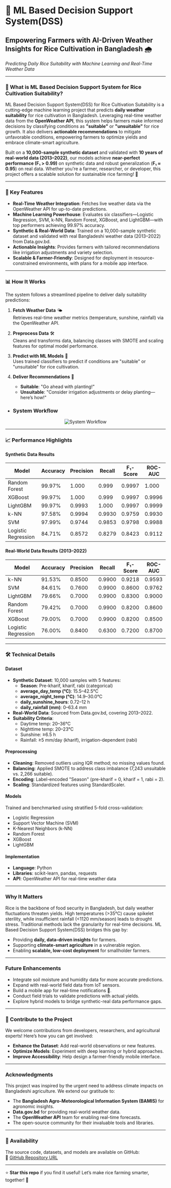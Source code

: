 # 🌾 ML Based Decision Support System(DSS)

## Empowering Farmers with AI-Driven Weather Insights for Rice Cultivation in Bangladesh 🌧️

*Predicting Daily Rice Suitability with Machine Learning and Real-Time Weather Data*

---

### 🚀 What is ML Based Decision Support System for Rice Cultivation Suitability?

ML Based Decision Support System(DSS) for Rice Cultivation Suitability is a cutting-edge machine learning project that predicts **daily weather suitability** for rice cultivation in Bangladesh. Leveraging real-time weather data from the **OpenWeather API**, this system helps farmers make informed decisions by classifying conditions as **"suitable"** or **"unsuitable"** for rice growth. It also delivers **actionable recommendations** to mitigate unfavorable conditions, empowering farmers to optimize yields and embrace climate-smart agriculture.

Built on a **10,000-sample synthetic dataset** and validated with **10 years of real-world data (2013–2022)**, our models achieve **near-perfect performance (F₁ > 0.99)** on synthetic data and robust generalization (**F₁ ≈ 0.95**) on real data. Whether you're a farmer, researcher, or developer, this project offers a scalable solution for sustainable rice farming! 🌱

---

### 🌟 Key Features

- **Real-Time Weather Integration**: Fetches live weather data via the OpenWeather API for up-to-date predictions.
- **Machine Learning Powerhouse**: Evaluates six classifiers—Logistic Regression, SVM, k-NN, Random Forest, XGBoost, and LightGBM—with top performers achieving 99.97% accuracy.
- **Synthetic & Real-World Data**: Trained on a 10,000-sample synthetic dataset and validated with real Bangladeshi weather data (2013–2022) from Data.gov.bd.
- **Actionable Insights**: Provides farmers with tailored recommendations like irrigation adjustments and variety selection.
- **Scalable & Farmer-Friendly**: Designed for deployment in resource-constrained environments, with plans for a mobile app interface.

---

### 📊 How It Works

The system follows a streamlined pipeline to deliver daily suitability predictions:

1. **Fetch Weather Data** 🌤️  
   Retrieves real-time weather metrics (temperature, sunshine, rainfall) via the OpenWeather API.

2. **Preprocess Data** 🛠️  
   Cleans and transforms data, balancing classes with SMOTE and scaling features for optimal model performance.

3. **Predict with ML Models** 🤖  
   Uses trained classifiers to predict if conditions are "suitable" or "unsuitable" for rice cultivation.

4. **Deliver Recommendations** 📢  
   - **Suitable**: "Go ahead with planting!"  
   - **Unsuitable**: "Consider irrigation adjustments or delay planting—here’s how!"

- ### System Workflow

<p align="center">
  <img src="https://i.ibb.co/sfSybkN/Screenshot-2025-05-13-004018.png" alt="System Workflow">
</p>



---

### 📈 Performance Highlights

#### Synthetic Data Results
| Model            | Accuracy | Precision | Recall | F₁-Score | ROC-AUC |
|------------------|----------|-----------|--------|----------|---------|
| Random Forest    | 99.97%   | 1.000     | 0.999  | 0.9997   | 1.000   |
| XGBoost          | 99.97%   | 1.000     | 0.999  | 0.9997   | 0.9996  |
| LightGBM         | 99.97%   | 0.9993    | 1.000  | 0.9997   | 0.9999  |
| k-NN             | 97.58%   | 0.9994    | 0.9930 | 0.9759   | 0.9930  |
| SVM              | 97.99%   | 0.9744    | 0.9853 | 0.9798   | 0.9988  |
| Logistic Regression | 84.71% | 0.8572    | 0.8279 | 0.8423   | 0.9112  |

#### Real-World Data Results (2013–2022)
| Model            | Accuracy | Precision | Recall | F₁-Score | ROC-AUC |
|------------------|----------|-----------|--------|----------|---------|
| k-NN             | 91.53%   | 0.8500    | 0.9900 | 0.9218   | 0.9593  |
| SVM              | 84.61%   | 0.7600    | 0.9900 | 0.8600   | 0.9762  |
| LightGBM         | 79.66%   | 0.7000    | 0.9900 | 0.8300   | 0.9000  |
| Random Forest    | 79.42%   | 0.7000    | 0.9900 | 0.8200   | 0.8600  |
| XGBoost          | 79.00%   | 0.7000    | 0.9900 | 0.8200   | 0.8500  |
| Logistic Regression | 76.00% | 0.8400    | 0.6300 | 0.7200   | 0.8700  |

---

### 🛠️ Technical Details

#### Dataset
- **Synthetic Dataset**: 10,000 samples with 5 features:
  - **Season**: Pre-kharif, kharif, rabi (categorical)
  - **average_day_temp (°C)**: 15.5–42.5°C
  - **average_night_temp (°C)**: 14.9–30.0°C
  - **daily_sunshine_hours**: 0.72–12 h
  - **daily_rainfall (mm)**: 0–63.4 mm
- **Real-World Data**: Sourced from Data.gov.bd, covering 2013–2022.
- **Suitability Criteria**:
  - Daytime temp: 20–36°C
  - Nighttime temp: 20–23°C
  - Sunshine: ≥6.5 h
  - Rainfall: ≥5 mm/day (kharif), irrigation-dependent (rabi)

#### Preprocessing
- **Cleaning**: Removed outliers using IQR method; no missing values found.
- **Balancing**: Applied SMOTE to address class imbalance (7,243 unsuitable vs. 2,266 suitable).
- **Encoding**: Label-encoded "Season" (pre-kharif = 0, kharif = 1, rabi = 2).
- **Scaling**: Standardized features using StandardScaler.

#### Models
Trained and benchmarked using stratified 5-fold cross-validation:
- Logistic Regression
- Support Vector Machine (SVM)
- K-Nearest Neighbors (k-NN)
- Random Forest
- XGBoost
- LightGBM

#### Implementation
- **Language**: Python
- **Libraries**: scikit-learn, pandas, requests
- **API**: OpenWeather API for real-time weather data

---

###  Why It Matters

Rice is the backbone of food security in Bangladesh, but daily weather fluctuations threaten yields. High temperatures (>35°C) cause spikelet sterility, while insufficient rainfall (<1120 mm/season) leads to drought stress. Traditional methods lack the granularity for real-time decisions. ML Based Decision Support System(DSS) bridges this gap by:
- Providing **daily, data-driven insights** for farmers.
- Supporting **climate-smart agriculture** in a vulnerable region.
- Enabling **scalable, low-cost deployment** for smallholder farmers.

---

### Future Enhancements

- Integrate soil moisture and humidity data for more accurate predictions.
- Expand with real-world field data from IoT sensors.
- Build a mobile app for real-time notifications 📱.
- Conduct field trials to validate predictions with actual yields.
- Explore hybrid models to bridge synthetic-real data performance gaps.

---

### 🤝 Contribute to the Project

We welcome contributions from developers, researchers, and agricultural experts! Here’s how you can get involved:
- **Enhance the Dataset**: Add real-world observations or new features.
- **Optimize Models**: Experiment with deep learning or hybrid approaches.
- **Improve Accessibility**: Help design a farmer-friendly mobile interface.
  
---

### Acknowledgments

This project was inspired by the urgent need to address climate impacts on Bangladeshi agriculture. We extend our gratitude to:
- The **Bangladesh Agro-Meteorological Information System (BAMIS)** for agronomic insights.
- **Data.gov.bd** for providing real-world weather data.
- The **OpenWeather API** team for enabling real-time forecasts.
- The open-source community for their invaluable tools and libraries.

---


### 📂 Availability

The source code, datasets, and models are available on GitHub:  
🔗 [GitHub Repository URL](https://github.com/mdjubaer12/ML-Based-Decision-Support-for-Rice-Cultivation-Suitability-in-Bangladesh/)

---

⭐ **Star this repo** if you find it useful! Let’s make rice farming smarter, together! 🌾
